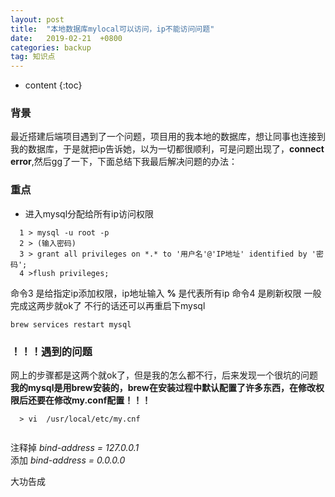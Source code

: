 ```yaml
---
layout: post
title:  "本地数据库mylocal可以访问，ip不能访问问题"
date:   2019-02-21  +0800
categories: backup
tag: 知识点
---
```


* content
{:toc}


### 背景
最近搭建后端项目遇到了一个问题，项目用的我本地的数据库，想让同事也连接到我的数据库，于是就把ip告诉她，以为一切都很顺利，可是问题出现了，**connect error**,然后gg了一下，下面总结下我最后解决问题的办法：

### 重点
* 进入mysql分配给所有ip访问权限
```code
  1 > mysql -u root -p
  2 > (输入密码)
  3 > grant all privileges on *.* to '用户名'@'IP地址' identified by '密码';
  4 >flush privileges;
```
命令3 是给指定ip添加权限，ip地址输入 **%** 是代表所有ip
命令4 是刷新权限
一般完成这两步就ok了 不行的话还可以再重启下mysql
```code
brew services restart mysql
```


### **！！！遇到的问题**
网上的步骤都是这两个就ok了，但是我的怎么都不行，后来发现一个很坑的问题 **我的mysql是用brew安装的，brew在安装过程中默认配置了许多东西，在修改权限后还要在修改my.conf配置！！！**
```code
  > vi  /usr/local/etc/my.cnf
  
```
注释掉  *bind-address = 127.0.0.1*   
添加  *bind-address = 0.0.0.0*

大功告成